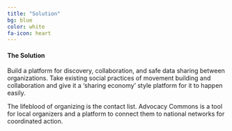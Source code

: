 ```yaml
---
title: "Solution"
bg: blue
color: white
fa-icon: heart
---
```


#### The Solution
Build a platform for discovery, collaboration, and safe data sharing between organizations. Take existing social practices of movement building and collaboration and give it a ‘sharing economy’ style platform for it to happen easily.

The lifeblood of organizing is the contact list. Advocacy Commons is a tool for local organizers and a platform to connect them to national networks for coordinated action.
